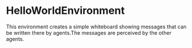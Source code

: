HelloWorldEnvironment
=====================

This environment creates a simple whiteboard showing messages that can be written there by agents.The messages are perceived by the other agents.
